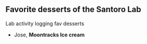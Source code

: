 ## Favorite desserts of the Santoro Lab
Lab activity logging fav desserts

- Jose, **Moontracks Ice cream**
